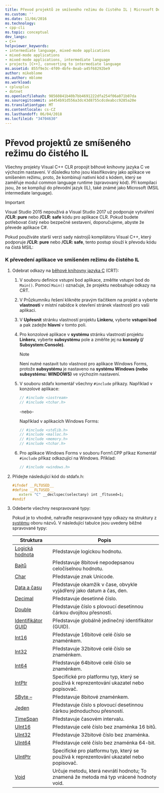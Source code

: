 ```yaml
---
title: Převod projektů ze smíšeného režimu do čistého IL | Microsoft Docs
ms.custom: ''
ms.date: 11/04/2016
ms.technology:
- cpp-cli
ms.topic: conceptual
dev_langs:
- C++
helpviewer_keywords:
- intermediate language, mixed-mode applications
- mixed-mode applications
- mixed-mode applications, intermediate language
- projects [C++], converting to intermediate language
ms.assetid: 855f9e3c-4f09-4bfe-8eab-a45f68292be9
author: mikeblome
ms.author: mblome
ms.workload:
- cplusplus
- dotnet
ms.openlocfilehash: 98560841b40b7bb4691222dfa254f06a071b07da
ms.sourcegitcommit: a4454b91d556a3dc43d8755cdcdeabcc9285a20e
ms.translationtype: MT
ms.contentlocale: cs-CZ
ms.lasthandoff: 06/04/2018
ms.locfileid: "34704630"
---
```

# <a name="converting-projects-from-mixed-mode-to-pure-intermediate-language"></a>Převod projektů ze smíšeného režimu do čistého IL

Všechny projekty Visual C++ CLR propojit běhové knihovny jazyka C ve výchozím nastavení. V důsledku toho jsou klasifikovány jako aplikace ve smíšeném režimu, proto, že kombinují nativní kód s kódem, který se zaměřuje modul common language runtime (spravovaný kód). Při kompilaci jsou, že se kompilují do převodní jazyk (IL), také známé jako Microsoft (MSIL intermediate language).

> [!IMPORTANT]
> Visual Studio 2015 nepoužívá a Visual Studio 2017 už podporuje vytváření **/CLR: pure** nebo **/CLR: safe** kódu pro aplikace CLR. Pokud budete potřebovat čistý nebo bezpečné sestavení, doporučujeme, abyste že převede aplikace C#.

Pokud používáte starší verzi sady nástrojů kompilátoru Visual C++, který podporuje **/CLR: pure** nebo **/CLR: safe**, tento postup slouží k převodu kódu na čistá MSIL:

### <a name="to-convert-your-mixed-mode-application-into-pure-intermediate-language"></a>K převedení aplikace ve smíšeném režimu do čistého IL

1. Odebrat odkazy na [běhové knihovny jazyka C](../c-runtime-library/crt-library-features.md) (CRT):

   1. V souboru definice vstupní bod aplikace, změňte vstupní bod do `Main()`. Pomocí `Main()` označuje, že projektu neobsahuje odkazy na CRT.

   2. V Průzkumníku řešení klikněte pravým tlačítkem na projekt a vyberte **vlastnosti** v místní nabídce k otevření stránek vlastností pro vaši aplikaci.

   3. V **Upřesnit** stránku vlastností projektu **Linkeru**, vyberte **vstupní bod** a pak zadejte **hlavní** v tomto poli.

   4. Pro konzolové aplikace v **systému** stránku vlastností projektu **Linkeru**, vyberte **subsystému** pole a změňte jej na **konzoly (/ Subsystem:Console)**.

      > [!NOTE]
      > Není nutné nastavit tuto vlastnost pro aplikace Windows Forms, protože **subsystému** je nastaveno na **systému Windows (nebo subsystému: WINDOWS)** ve výchozím nastavení.

   5. V souboru stdafx komentář všechny `#include` příkazy. Například v konzolové aplikace:

      ```cpp
      // #include <iostream>
      // #include <tchar.h>
      ```

       -nebo-

       Například v aplikacích Windows Forms:

      ```cpp
      // #include <stdlib.h>
      // #include <malloc.h>
      // #include <memory.h>
      // #include <tchar.h>
      ```

   6. Pro aplikace Windows Forms v souboru Form1.CPP příkaz Komentář `#include` příkaz odkazující na Windows. Příklad:

      ```cpp
      // #include <windows.h>
      ```

2. Přidejte následující kód do stdafx.h:

   ```cpp
   #ifndef __FLTUSED__
   #define __FLTUSED__
      extern "C" __declspec(selectany) int _fltused=1;
   #endif
   ```

3. Odeberte všechny nespravované typy:

   Pokud je to vhodné, nahraďte nespravované typy odkazy na struktury z [systému](https://msdn.microsoft.com/en-us/library/system.appdomainmanager.appdomainmanager.aspx) oboru názvů. V následující tabulce jsou uvedeny běžné spravované typy:

   |Struktura|Popis|
   |---------------|-----------------|
   |[Logická hodnota](https://msdn.microsoft.com/en-us/library/system.boolean\(v=vs.140\).aspx)|Představuje logickou hodnotu.|
   |[Bajtů](https://msdn.microsoft.com/en-us/library/system.byte\(v=vs.140\).aspx)|Představuje 8bitové nepodepsanou celočíselnou hodnotu.|
   |[Char](https://msdn.microsoft.com/en-us/library/system.char\(v=vs.140\).aspx)|Představuje znak Unicode.|
   |[Data a času](https://msdn.microsoft.com/en-us/library/system.datetime.datetime.aspx)|Představuje okamžik v čase, obvykle vyjádřený jako datum a čas, den.|
   |[Decimal](https://msdn.microsoft.com/en-us/library/system.decimal\(v=vs.140\).aspx)|Představuje desetinné číslo.|
   |[Double](https://msdn.microsoft.com/en-us/library/system.double\(v=vs.140\).aspx)|Představuje číslo s plovoucí desetinnou čárkou dvojitou přesností.|
   |[Identifikátor GUID](https://msdn.microsoft.com/en-us/library/system.guid\(v=vs.140\).aspx)|Představuje globálně jedinečný identifikátor (GUID).|
   |[Int16](https://msdn.microsoft.com/en-us/library/system.int16\(v=vs.140\).aspx)|Představuje 16bitové celé číslo se znaménkem.|
   |[Int32](https://msdn.microsoft.com/en-us/library/system.int32\(v=vs.140\).aspx)|Představuje 32bitové celé číslo se znaménkem.|
   |[Int64](https://msdn.microsoft.com/en-us/library/system.int64\(v=vs.140\).aspx)|Představuje 64bitové celé číslo se znaménkem.|
   |[IntPtr](https://msdn.microsoft.com/en-us/library/system.intptr\(v=vs.140\).aspx)|Specifické pro platformu typ, který se používá k reprezentování ukazatel nebo popisovač.|
   |[SByte –](https://msdn.microsoft.com/en-us/library/system.byte.aspx)|Představuje 8bitové znaménkem.|
   |[Jeden](https://msdn.microsoft.com/en-us/library/system.single.aspx)|Představuje číslo s plovoucí desetinnou čárkou jednoduchou přesností.|
   |[TimeSpan](https://msdn.microsoft.com/en-us/library/system.timespan\(v=vs.140\).aspx)|Představuje časovém intervalu.|
   |[UInt16](https://msdn.microsoft.com/en-us/library/system.uint16\(v=vs.140\).aspx)|Představuje celé číslo bez znaménka 16 bitů.|
   |[UInt32](https://msdn.microsoft.com/en-us/library/system.uint32\(v=vs.140\).aspx)|Představuje 32bitové číslo bez znaménka.|
   |[UInt64](https://msdn.microsoft.com/en-us/library/system.uint64\(v=vs.140\).aspx)|Představuje celé číslo bez znaménka 64-bit.|
   |[UIntPtr](https://msdn.microsoft.com/en-us/library/system.uintptr\(v=vs.140\).aspx)|Specifické pro platformu typ, který se používá k reprezentování ukazatel nebo popisovač.|
   |[Void](https://msdn.microsoft.com/en-us/library/system.void\(v=vs.140\).aspx)|Určuje metodu, která nevrátí hodnotu; To znamená že metoda má typ vrácené hodnoty void.|